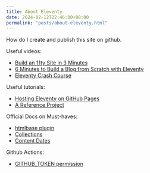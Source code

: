 ```yaml
---
title: About Eleventy
date: 2024-02-12T22:46:00+08:00
permalink: "posts/about-eleventy.html"
---
```


How do I create and publish this site on github.

Useful videos:

- [Build an 11ty Site in 3 Minutes](https://www.youtube.com/watch?v=BKdQEXqfFA0)
- [6 Minutes to Build a Blog from Scratch with Eleventy](https://www.youtube.com/watch?v=kzf9A9tkkl4)
- [Eleventy Crash Course](https://www.youtube.com/watch?v=uzM5lETc6Sg)

Useful tutorials:

- [Hosting Eleventy on GitHub Pages](https://quinndombrowski.com/blog/2022/05/07/hosting-eleventy-on-github-pages/)
- [A Reference Project](https://github.com/quinnanya/quinnanya.github.io/blob/main/.github/workflows/build.yml)

Official Docs on Must-haves:

- [htmlbase plugin](https://www.11ty.dev/docs/plugins/html-base/)
- [Collections](https://www.11ty.dev/docs/collections/#collection-item-data-structure)
- [Content Dates](https://www.11ty.dev/docs/dates/)

Github Actions:

- [GITHUB_TOKEN permission](https://docs.github.com/en/repositories/managing-your-repositorys-settings-and-features/enabling-features-for-your-repository/managing-github-actions-settings-for-a-repository)